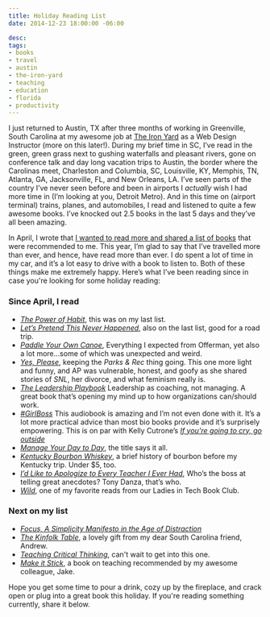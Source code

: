 ```yaml
---
title: Holiday Reading List
date: 2014-12-23 18:00:00 -06:00

desc: 
tags:
- books
- travel
- austin
- the-iron-yard
- teaching
- education
- florida
- productivity
---
```


I just returned to Austin, TX after three months of working in Greenville, South Carolina at my awesome job at [The Iron Yard](https://www.theironyard.com) as a Web Design Instructor (more on this later!). During my brief time in SC, I’ve read in the green, green grass next to gushing waterfalls and pleasant rivers, gone on conference talk and day long vacation trips to Austin, the border where the Carolinas meet, Charleston and Columbia, SC, Louisville, KY, Memphis, TN, Atlanta, GA,  Jacksonville, FL, and New Orleans, LA. I’ve seen parts of the country I’ve never seen before and been in airports I *actually* wish I had more time in (I’m looking at you, Detroit Metro). And in this time on (airport terminal) trains, planes, and automobiles, I read and listened to quite a few awesome books. I’ve knocked out 2.5 books in the last 5 days and they’ve all been amazing.

In April, I wrote that [I wanted to read more and shared a list of books](https://samkapila.com/journal/read-more) that were recommended to me. This year, I’m glad to say that I’ve travelled more than ever, and hence, have read more than ever. I do spent a lot of time in my car, and it’s a lot easy to drive with a book to listen to. Both of these things make me extremely happy. Here’s what I’ve been reading since in case you're looking for some holiday reading:

### Since April, I read
* [_The Power of Habit_](https://www.amazon.com/The-Power-Habit-What-Business/dp/B007EJSMC8/ref=tmm_aud_title_0?ie=UTF8&qid=1397665407&sr=8-1), this was on my last list.
* [_Let’s Pretend This Never Happened_](https://www.amazon.com/Pretend-Never-Happened-Mostly-Memoir/dp/B007UWP66O/ref=sr_1_1_title_2_audd?ie=UTF8&qid=1397665846&sr=8-1&keywords=let%27s+pretend+this+never+happened), also on the last list, good for a road trip. 
* [_Paddle Your Own Canoe_](https://www.amazon.com/Paddle-Your-Own-Canoe-Fundamentals/dp/B00FFHINZM), Everything I expected from Offerman, yet also a lot more...some of which was unexpected and weird.
* [_Yes, Please_](https://www.amazon.com/Yes-Please/dp/B00MP22QRQ/ref=sr_1_1_twi_4?s=books&ie=UTF8&qid=1419432664&sr=1-1&keywords=yes+please), keeping the _Parks & Rec_ thing going. This one more light and funny, and AP was vulnerable, honest, and goofy as she shared stories of _SNL_, her divorce, and what feminism really is.
* [_The Leadership Playbook_](https://www.amazon.com/The-Leadership-Playbook/dp/B00LOOURLI/ref=sr_1_1?s=books&ie=UTF8&qid=1419432769&sr=1-1&keywords=the+leadership+playbook) Leadership as coaching, not managing. A great book that’s opening my mind up to how organizations can/should work.
* [_#GirlBoss_](https://www.amazon.com/s/ref=sr_nr_p_n_feature_browse-b_mrr_0?fst=as%3Aoff&rh=n%3A283155%2Ck%3Aboss+girl%2Cp_n_feature_browse-bin%3A1240885011&keywords=boss+girl&ie=UTF8&qid=1419432987&rnid=618072011) This audiobook is amazing and I’m not even done with it. It’s a lot more practical advice than most bio books provide and it’s surprisely empowering.  This is on par with Kelly Cutrone’s [_If you're going to cry, go outside_](https://www.amazon.com/If-You-Have-Cry-Outside-ebook/dp/B0034EJL54/ref=sr_1_3?s=books&ie=UTF8&qid=1419433036&sr=1-3&keywords=kelly+cutrone)
* [_Manage Your Day to Day_](https://www.amazon.com/Manage-Your-Day---Day-Creative-ebook/dp/B00B77UE4W/ref=sr_1_1?s=books&ie=UTF8&qid=1419433310&sr=1-1&keywords=manage+your+day+to+day), the title says it all.
* [_Kentucky Bourbon Whiskey_](https://www.amazon.com/Kentucky-Bourbon-Whiskey-American-Heritage/dp/B00DMF7O90/ref=tmm_aud_title_0?ie=UTF8&qid=1419433367&sr=1-1), a brief history of bourbon before my Kentucky trip. Under $5, too.
* [_I’d Like to Apologize to Every Teacher I Ever Had_](https://www.amazon.com/Like-Apologize-Every-Teacher-Ever/dp/B0098TUPSQ/ref=tmm_aud_title_0?ie=UTF8&qid=1419433465&sr=1-1), Who’s the boss at telling great anecdotes? Tony Danza, that’s who.
* [_Wild_](https://www.amazon.com/Wild-Found-Pacific-Crest-Oprahs/dp/B007MIWUG0/ref=tmm_aud_swatch_0?_encoding=UTF8&sr=&qid=), one of my favorite reads from our Ladies in Tech Book Club.

 
### Next on my list
* [_Focus, A Simplicity Manifesto in the Age of Distraction_](https://www.amazon.com/Focus-Simplicity-Manifesto-Age-Distraction/dp/B005UJSL2A/ref=tmm_aud_title_0?ie=UTF8&qid=1419433574&sr=1-1)
* [_The Kinfolk Table_](https://www.amazon.com/Kinfolk-Table-Nathan-Williams/dp/1579655327/ref=sr_1_1?s=books&ie=UTF8&qid=1419433694&sr=1-1&keywords=kinfolk+table), a lovely gift from my dear South Carolina friend, Andrew.
* [_Teaching Critical Thinking_](https://www.amazon.com/Teaching-Critical-Thinking-Practical-Wisdom/dp/0415968208/ref=lh_ni_t?ie=UTF8&psc=1&smid=ATVPDKIKX0DER), can't wait to get into this one.
* [_Make it Stick_](https://www.amazon.com/Make-Stick-Science-Successful-Learning/dp/B00M1Z2THY/ref=sr_1_1_twi_3?ie=UTF8&qid=1419434035&sr=8-1&keywords=make+it+stick), a book on teaching recommended by my awesome colleague, Jake. 


Hope you get some time to pour a drink, cozy up by the fireplace, and crack open or plug into a great book this holiday. If you're reading something currently, share it below.



